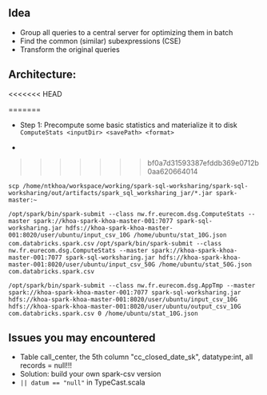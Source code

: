 ## Idea
- Group all queries to a central server for optimizing them in batch
- Find the common (similar) subexpressions (CSE)
- Transform the original queries 


## Architecture:
<<<<<<< HEAD

=======
- Step 1: Precompute some basic statistics and materialize it to disk  
`ComputeStats <inputDir> <savePath> <format>`

- 
>>>>>>> bf0a7d31593387efddb369e0712b0aa620664014













`scp /home/ntkhoa/workspace/working/spark-sql-worksharing/spark-sql-worksharing/out/artifacts/spark_sql_worksharing_jar/*.jar spark-master:~`

`/opt/spark/bin/spark-submit --class nw.fr.eurecom.dsg.ComputeStats --master spark://khoa-spark-khoa-master-001:7077 spark-sql-worksharing.jar hdfs://khoa-spark-khoa-master-001:8020/user/ubuntu/input_csv_10G /home/ubuntu/stat_10G.json com.databricks.spark.csv`
`/opt/spark/bin/spark-submit --class nw.fr.eurecom.dsg.ComputeStats --master spark://khoa-spark-khoa-master-001:7077 spark-sql-worksharing.jar hdfs://khoa-spark-khoa-master-001:8020/user/ubuntu/input_csv_50G /home/ubuntu/stat_50G.json com.databricks.spark.csv`


`/opt/spark/bin/spark-submit --class nw.fr.eurecom.dsg.AppTmp --master spark://khoa-spark-khoa-master-001:7077 spark-sql-worksharing.jar hdfs://khoa-spark-khoa-master-001:8020/user/ubuntu/input_csv_10G hdfs://khoa-spark-khoa-master-001:8020/user/ubuntu/output_csv_10G com.databricks.spark.csv 0 /home/ubuntu/stat_10G.json`


## Issues you may encountered
- Table call_center, the 5th column "cc_closed_date_sk", datatype:int, all records = null!!!
- Solution: build your own spark-csv version
- `|| datum == "null"` in TypeCast.scala

